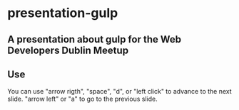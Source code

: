 # presentation-gulp
## A presentation about gulp for the Web Developers Dublin Meetup

## Use
You can use "arrow rigth", "space", "d", or "left click" to advance to the next slide.
"arrow left" or "a" to go to the previous slide.
